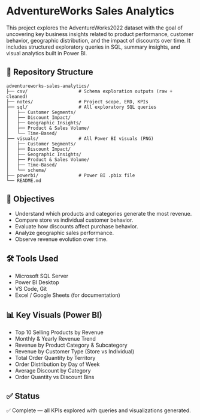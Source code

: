 # AdventureWorks Sales Analytics

This project explores the AdventureWorks2022 dataset with the goal of uncovering key business insights related to product performance, customer behavior, geographic distribution, and the impact of discounts over time. It includes structured exploratory queries in SQL, summary insights, and visual analytics built in Power BI.

## 📁 Repository Structure

```
adventureworks-sales-analytics/
├── csv/                   # Schema exploration outputs (raw + cleaned)
├── notes/                 # Project scope, ERD, KPIs
├── sql/                   # All exploratory SQL queries
│   ├── Customer Segments/
│   ├── Discount Impact/
│   ├── Geographic Insights/
│   ├── Product & Sales Volume/
│   └── Time-Based/
├── visuals/               # All Power BI visuals (PNG)
│   ├── Customer Segments/
│   ├── Discount Impact/
│   ├── Geographic Insights/
│   ├── Product & Sales Volume/
│   ├── Time-Based/
│   └── schema/
├── powerbi/               # Power BI .pbix file
└── README.md
```

## 🎯 Objectives

- Understand which products and categories generate the most revenue.
- Compare store vs individual customer behavior.
- Evaluate how discounts affect purchase behavior.
- Analyze geographic sales performance.
- Observe revenue evolution over time.

## 🛠 Tools Used

- Microsoft SQL Server
- Power BI Desktop
- VS Code, Git
- Excel / Google Sheets (for documentation)

## 📊 Key Visuals (Power BI)

- Top 10 Selling Products by Revenue
- Monthly & Yearly Revenue Trend
- Revenue by Product Category & Subcategory
- Revenue by Customer Type (Store vs Individual)
- Total Order Quantity by Territory
- Order Distribution by Day of Week
- Average Discount by Category
- Order Quantity vs Discount Bins

## ✅ Status

✅ Complete — all KPIs explored with queries and visualizations generated.
